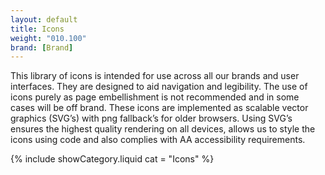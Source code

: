 ```yaml
---
layout: default
title: Icons
weight: "010.100"
brand: [Brand]
---
```


<div class="col-sm-7 col-sm-offset-5 category-head">
	This library of icons is intended for use across all our brands and user interfaces. They are designed to aid navigation and legibility. The use of icons
	purely as page embellishment is not recommended and in some cases will be off brand.
	These icons are implemented as scalable vector graphics (SVG&rsquo;s) with png fallback’s for older browsers. Using SVG’s ensures the highest quality rendering on
	all devices, allows us to style the icons using code and also complies with AA accessibility requirements.
</div>

{% include showCategory.liquid  cat = "Icons" %}